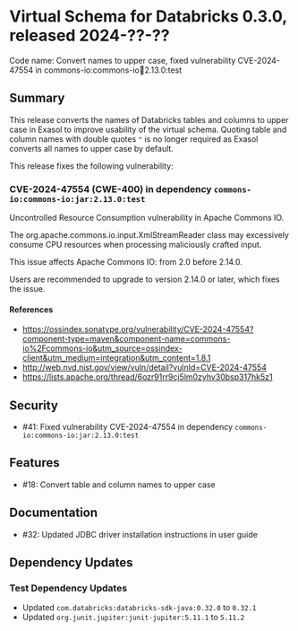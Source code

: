 # Virtual Schema for Databricks 0.3.0, released 2024-??-??

Code name: Convert names to upper case, fixed vulnerability CVE-2024-47554 in commons-io:commons-io:jar:2.13.0:test

## Summary

This release converts the names of Databricks tables and columns to upper case in Exasol to improve usability of the virtual schema. Quoting table and column names with double quotes `"` is no longer required as Exasol converts all names to upper case by default.

This release fixes the following vulnerability:

### CVE-2024-47554 (CWE-400) in dependency `commons-io:commons-io:jar:2.13.0:test`
Uncontrolled Resource Consumption vulnerability in Apache Commons IO.

The org.apache.commons.io.input.XmlStreamReader class may excessively consume CPU resources when processing maliciously crafted input.

This issue affects Apache Commons IO: from 2.0 before 2.14.0.

Users are recommended to upgrade to version 2.14.0 or later, which fixes the issue.
#### References
* https://ossindex.sonatype.org/vulnerability/CVE-2024-47554?component-type=maven&component-name=commons-io%2Fcommons-io&utm_source=ossindex-client&utm_medium=integration&utm_content=1.8.1
* http://web.nvd.nist.gov/view/vuln/detail?vulnId=CVE-2024-47554
* https://lists.apache.org/thread/6ozr91rr9cj5lm0zyhv30bsp317hk5z1

## Security

* #41: Fixed vulnerability CVE-2024-47554 in dependency `commons-io:commons-io:jar:2.13.0:test`

## Features

* #18: Convert table and column names to upper case

## Documentation

* #32: Updated JDBC driver installation instructions in user guide
## Dependency Updates

### Test Dependency Updates

* Updated `com.databricks:databricks-sdk-java:0.32.0` to `0.32.1`
* Updated `org.junit.jupiter:junit-jupiter:5.11.1` to `5.11.2`
